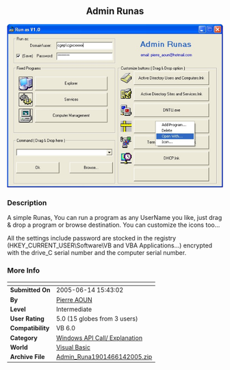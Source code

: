 ﻿<div align="center">

## Admin Runas

<img src="PIC2005614154215454.jpg">
</div>

### Description

A simple Runas, You can run a program as any UserName you like, just drag &amp; drop a program or browse destination. You can customize the icons too&#8230;

All the settings include password are stocked in the registry (HKEY_CURRENT_USER\Software\VB and VBA Applications\...) encrypted with the drive_C serial number and the computer serial number.
 
### More Info
 


<span>             |<span>
---                |---
**Submitted On**   |2005-06-14 15:43:02
**By**             |[Pierre AOUN](https://github.com/Planet-Source-Code/PSCIndex/blob/master/ByAuthor/pierre-aoun.md)
**Level**          |Intermediate
**User Rating**    |5.0 (15 globes from 3 users)
**Compatibility**  |VB 6\.0
**Category**       |[Windows API Call/ Explanation](https://github.com/Planet-Source-Code/PSCIndex/blob/master/ByCategory/windows-api-call-explanation__1-39.md)
**World**          |[Visual Basic](https://github.com/Planet-Source-Code/PSCIndex/blob/master/ByWorld/visual-basic.md)
**Archive File**   |[Admin\_Runa1901466142005\.zip](https://github.com/Planet-Source-Code/pierre-aoun-admin-runas__1-61135/archive/master.zip)








